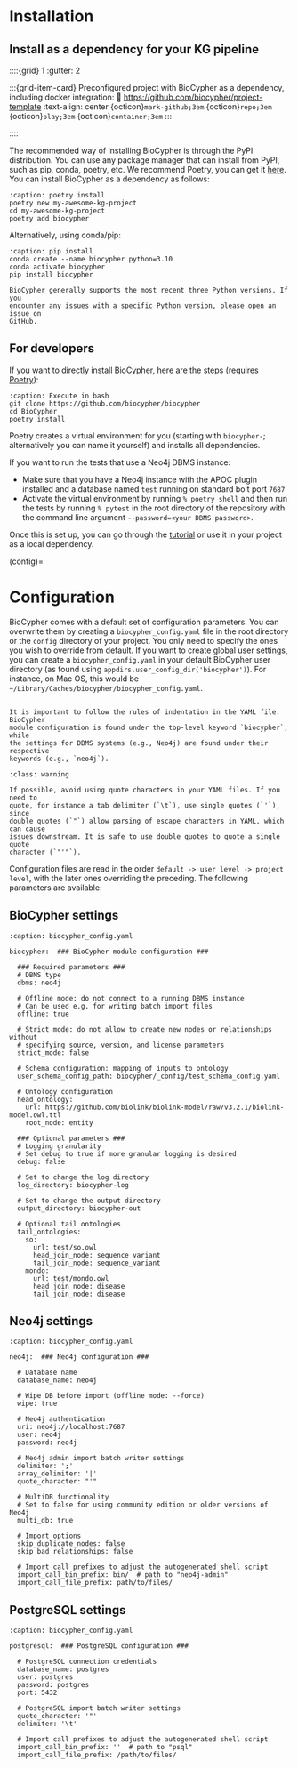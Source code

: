 # Installation
## Install as a dependency for your KG pipeline

::::{grid} 1
:gutter: 2

:::{grid-item-card} Preconfigured project with BioCypher as a dependency, including docker integration:
:link: https://github.com/biocypher/project-template
:text-align: center
{octicon}`mark-github;3em` {octicon}`repo;3em` {octicon}`play;3em` {octicon}`container;3em`
:::

::::

The recommended way of installing BioCypher is through the PyPI distribution.
You can use any package manager that can install from PyPI, such as pip, conda,
poetry, etc. We recommend Poetry, you can get it
[here](https://python-poetry.org/docs/#installation). You can install BioCypher
as a dependency as follows:

```{code-block} bash
:caption: poetry install
poetry new my-awesome-kg-project
cd my-awesome-kg-project
poetry add biocypher
```

Alternatively, using conda/pip:

```{code-block} bash
:caption: pip install
conda create --name biocypher python=3.10
conda activate biocypher
pip install biocypher
```

```{note}
BioCypher generally supports the most recent three Python versions. If you
encounter any issues with a specific Python version, please open an issue on
GitHub.
```

## For developers
If you want to directly install BioCypher, here are the steps (requires
[Poetry](https://python-poetry.org/docs/#installation)):

```{code-block} bash
:caption: Execute in bash
git clone https://github.com/biocypher/biocypher
cd BioCypher
poetry install
```

Poetry creates a virtual environment for you (starting with `biocypher-`;
alternatively you can name it yourself) and installs all dependencies.

If you want to run the tests that use a Neo4j DBMS instance:
- Make sure that you have a Neo4j instance with the APOC plugin installed and a
database named `test` running on standard bolt port `7687`
- Activate the virtual environment by running `% poetry shell` and then run the
tests by running `% pytest` in the root directory of the repository with the
command line argument `--password=<your DBMS password>`.

Once this is set up, you can go through the [tutorial](tutorial) or use it in
your project as a local dependency.

(config)=
# Configuration
BioCypher comes with a default set of configuration parameters. You can
overwrite them by creating a `biocypher_config.yaml` file in the root directory
or the `config` directory of your project. You only need to specify the ones you
wish to override from default. If you want to create global user settings, you
can create a `biocypher_config.yaml` in your default BioCypher user directory
(as found using `appdirs.user_config_dir('biocypher')`). For instance, on Mac
OS, this would be `~/Library/Caches/biocypher/biocypher_config.yaml`.

```{note}

It is important to follow the rules of indentation in the YAML file. BioCypher
module configuration is found under the top-level keyword `biocypher`, while
the settings for DBMS systems (e.g., Neo4j) are found under their respective
keywords (e.g., `neo4j`).

```

```{admonition} Quote characters
:class: warning

If possible, avoid using quote characters in your YAML files. If you need to
quote, for instance a tab delimiter (`\t`), use single quotes (`'`), since
double quotes (`"`) allow parsing of escape characters in YAML, which can cause
issues downstream. It is safe to use double quotes to quote a single quote
character (`"'"`).

```

Configuration files are read in the order `default -> user level -> project
level`, with the later ones overriding the preceding. The following parameters
are available:

## BioCypher settings
```{code-block} yaml
:caption: biocypher_config.yaml

biocypher:  ### BioCypher module configuration ###

  ### Required parameters ###
  # DBMS type
  dbms: neo4j

  # Offline mode: do not connect to a running DBMS instance
  # Can be used e.g. for writing batch import files
  offline: true

  # Strict mode: do not allow to create new nodes or relationships without
  # specifying source, version, and license parameters
  strict_mode: false

  # Schema configuration: mapping of inputs to ontology
  user_schema_config_path: biocypher/_config/test_schema_config.yaml

  # Ontology configuration
  head_ontology:
    url: https://github.com/biolink/biolink-model/raw/v3.2.1/biolink-model.owl.ttl
    root_node: entity

  ### Optional parameters ###
  # Logging granularity
  # Set debug to true if more granular logging is desired
  debug: false

  # Set to change the log directory
  log_directory: biocypher-log

  # Set to change the output directory
  output_directory: biocypher-out

  # Optional tail ontologies
  tail_ontologies:
    so:
      url: test/so.owl
      head_join_node: sequence variant
      tail_join_node: sequence_variant
    mondo:
      url: test/mondo.owl
      head_join_node: disease
      tail_join_node: disease

```

## Neo4j settings
```{code-block} yaml
:caption: biocypher_config.yaml

neo4j:  ### Neo4j configuration ###

  # Database name
  database_name: neo4j

  # Wipe DB before import (offline mode: --force)
  wipe: true

  # Neo4j authentication
  uri: neo4j://localhost:7687
  user: neo4j
  password: neo4j

  # Neo4j admin import batch writer settings
  delimiter: ';'
  array_delimiter: '|'
  quote_character: "'"

  # MultiDB functionality
  # Set to false for using community edition or older versions of Neo4j
  multi_db: true

  # Import options
  skip_duplicate_nodes: false
  skip_bad_relationships: false

  # Import call prefixes to adjust the autogenerated shell script
  import_call_bin_prefix: bin/  # path to "neo4j-admin"
  import_call_file_prefix: path/to/files/

```

## PostgreSQL settings
```{code-block} yaml
:caption: biocypher_config.yaml

postgresql:  ### PostgreSQL configuration ###

  # PostgreSQL connection credentials
  database_name: postgres
  user: postgres
  password: postgres
  port: 5432

  # PostgreSQL import batch writer settings
  quote_character: '"'
  delimiter: '\t'

  # Import call prefixes to adjust the autogenerated shell script
  import_call_bin_prefix: ''  # path to "psql"
  import_call_file_prefix: /path/to/files/
